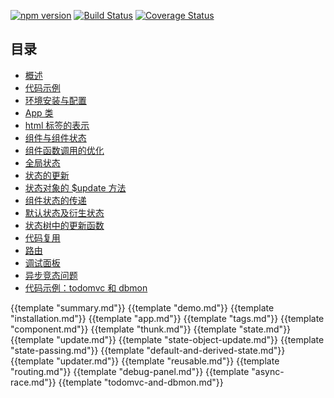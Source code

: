 [![npm version](https://badge.fury.io/js/affjs.svg)](https://badge.fury.io/js/affjs)
[![Build Status](https://travis-ci.org/reusee/aff.svg?branch=master)](https://travis-ci.org/reusee/aff)
[![Coverage Status](https://coveralls.io/repos/github/reusee/aff/badge.svg?branch=master)](https://coveralls.io/github/reusee/aff?branch=master)

## 目录

* [概述](#summary)
* [代码示例](#demo)
* [环境安装与配置](#installation)
* [App 类](#app)
* [html 标签的表示](#tags)
* [组件与组件状态](#component)
* [组件函数调用的优化](#thunk)
* [全局状态](#state)
* [状态的更新](#update)
* [状态对象的 $update 方法](#state-object-update)
* [组件状态的传递](#state-passing)
* [默认状态及衍生状态](#default-and-derived-state)
* [状态树中的更新函数](#updater)
* [代码复用](#reusable)
* [路由](#routing)
* [调试面板](#debug-panel)
* [异步竞态问题](#async-race)
* [代码示例：todomvc 和 dbmon](#todomvc-and-dbmon)

{{template "summary.md"}}
{{template "demo.md"}}
{{template "installation.md"}}
{{template "app.md"}}
{{template "tags.md"}}
{{template "component.md"}}
{{template "thunk.md"}}
{{template "state.md"}}
{{template "update.md"}}
{{template "state-object-update.md"}}
{{template "state-passing.md"}}
{{template "default-and-derived-state.md"}}
{{template "updater.md"}}
{{template "reusable.md"}}
{{template "routing.md"}}
{{template "debug-panel.md"}}
{{template "async-race.md"}}
{{template "todomvc-and-dbmon.md"}}
